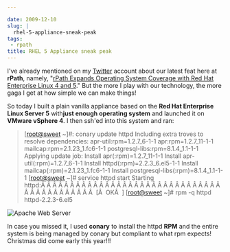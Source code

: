 ```yaml
---

date: 2009-12-10
slug: |
  rhel-5-appliance-sneak-peak
tags:
 - rpath
title: RHEL 5 Appliance sneak peak
---
```


I've already mentioned on my [Twitter](http://twitter.com/ogmaciel)
account about our latest feat here at **rPath**, namely, "[rPath Expands
Operating System Coverage with Red Hat Enterprise Linux 4 and
5](http://www.rpath.com/corp/component/content/article/57-2009-news/541-11302009b)."
But the more I play with our technology, the more gaga I get at how
simple we can make things!

So today I built a plain vanilla appliance based on the **Red Hat
Enterprise Linux Server 5** with**just enough operating system** and
launched it on **VMware vSphere 4**. I then ssh'ed into this system and
ran:

> \[<root@sweet> \~\]\#: conary update httpd Including extra troves to
> resolve dependencies: apr-util:rpm=1.2.7_6-1-1 apr:rpm=1.2.7_11-1-1
> mailcap:rpm=2.1.23_1.fc6-1-1 postgresql-libs:rpm=8.1.4_1.1-1-1
> Applying update job: Install apr(:rpm)=1.2.7_11-1-1 Install
> apr-util(:rpm)=1.2.7_6-1-1 Install httpd(:rpm)=2.2.3_6.el5-1-1 Install
> mailcap(:rpm)=2.1.23_1.fc6-1-1 Install
> postgresql-libs(:rpm)=8.1.4_1.1-1-1 \[<root@sweet> \~\]\# service
> httpd start Starting
> httpd:Â Â Â Â Â Â Â Â Â Â Â Â Â Â Â Â Â Â Â Â Â Â Â Â Â Â Â Â Â Â Â Â Â Â Â Â Â Â Â Â Â Â Â 
> \[Â  OKÂ  \] \[<root@sweet> \~\]\# rpm -q httpd httpd-2.2.3-6.el5

![Apache Web
Server](http://www.ogmaciel.com/wp-content/uploads/2009/12/Screenshot-7-300x194.png)

In case you missed it, I used **conary** to install the httpd **RPM**
and the entire system is being managed by conary but compliant to what
rpm expects! Christmas did come early this year!!!

